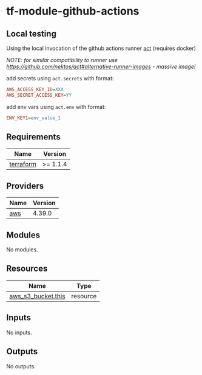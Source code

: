 # tf-module-github-actions

## Local testing

Using the local invocation of the github actions runner [act](https://github.com/nektos/act) (requires docker)

_NOTE: for similar compatibility to runner use <https://github.com/nektos/act#alternative-runner-images> - massive image!_

add secrets using `act.secrets` with format:

```ini
AWS_ACCESS_KEY_ID=XXX
AWS_SECRET_ACCESS_KEY=YY
```

add env vars using `act.env` with format:

```ini
ENV_KEY1=env_value_1
```

<!-- BEGIN_TF_DOCS -->
## Requirements

| Name | Version |
|------|---------|
| <a name="requirement_terraform"></a> [terraform](#requirement\_terraform) | >= 1.1.4 |

## Providers

| Name | Version |
|------|---------|
| <a name="provider_aws"></a> [aws](#provider\_aws) | 4.39.0 |

## Modules

No modules.

## Resources

| Name | Type |
|------|------|
| [aws_s3_bucket.this](https://registry.terraform.io/providers/hashicorp/aws/latest/docs/resources/s3_bucket) | resource |

## Inputs

No inputs.

## Outputs

No outputs.
<!-- END_TF_DOCS -->